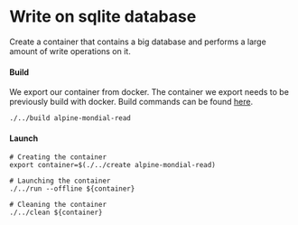 # Write on sqlite database
Create a container that contains a big database and performs a large amount of write operations on it.

#### Build
We export our container from docker.  The container we export needs to be previously build with docker.  Build commands
can be found [here](../../docker/alpine-mondial-read/README.md).
```shell script
./../build alpine-mondial-read
```

#### Launch
```shell script
# Creating the container
export container=$(./../create alpine-mondial-read)

# Launching the container
./../run --offline ${container}

# Cleaning the container
./../clean ${container}
```